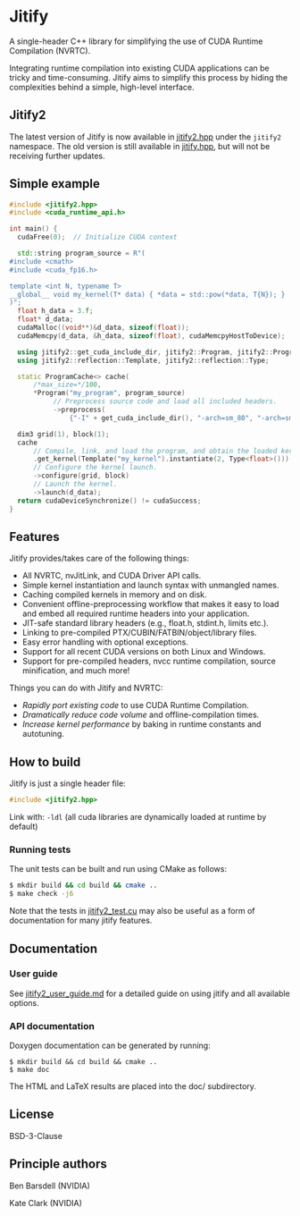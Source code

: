 
# Jitify

A single-header C++ library for simplifying the use of CUDA Runtime
Compilation (NVRTC).

Integrating runtime compilation into existing CUDA applications
can be tricky and time-consuming. Jitify aims to simplify this
process by hiding the complexities behind a simple, high-level
interface.

## Jitify2

The latest version of Jitify is now available in [jitify2.hpp](jitify2.hpp)
under the `jitify2` namespace.
The old version is still available in [jitify.hpp](jitify.hpp), but
will not be receiving further updates.

## Simple example

```c++
#include <jitify2.hpp>
#include <cuda_runtime_api.h>

int main() {
  cudaFree(0);  // Initialize CUDA context

  std::string program_source = R"(
#include <cmath>
#include <cuda_fp16.h>

template <int N, typename T>
__global__ void my_kernel(T* data) { *data = std::pow(*data, T{N}); }
)";
  float h_data = 3.f;
  float* d_data;
  cudaMalloc((void**)&d_data, sizeof(float));
  cudaMemcpy(d_data, &h_data, sizeof(float), cudaMemcpyHostToDevice);

  using jitify2::get_cuda_include_dir, jitify2::Program, jitify2::ProgramCache;
  using jitify2::reflection::Template, jitify2::reflection::Type;

  static ProgramCache<> cache(
      /*max_size=*/100,
      *Program("my_program", program_source)
           // Preprocess source code and load all included headers.
           ->preprocess(
               {"-I" + get_cuda_include_dir(), "-arch=sm_80", "-arch=sm_90"}));

  dim3 grid(1), block(1);
  cache
      // Compile, link, and load the program, and obtain the loaded kernel.
      .get_kernel(Template("my_kernel").instantiate(2, Type<float>()))
      // Configure the kernel launch.
      ->configure(grid, block)
      // Launch the kernel.
      ->launch(d_data);
  return cudaDeviceSynchronize() != cudaSuccess;
}
```

## Features

Jitify provides/takes care of the following things:

 * All NVRTC, nvJitLink, and CUDA Driver API calls.
 * Simple kernel instantiation and launch syntax with unmangled names.
 * Caching compiled kernels in memory and on disk.
 * Convenient offline-preprocessing workflow that makes it easy to
   load and embed all required runtime headers into your application.
 * JIT-safe standard library headers (e.g., float.h, stdint.h, limits etc.).
 * Linking to pre-compiled PTX/CUBIN/FATBIN/object/library files.
 * Easy error handling with optional exceptions.
 * Support for all recent CUDA versions on both Linux and Windows.
 * Support for pre-compiled headers, nvcc runtime compilation, source
   minification, and much more!

Things you can do with Jitify and NVRTC:

 * *Rapidly port existing code* to use CUDA Runtime Compilation.
 * *Dramatically reduce code volume* and offline-compilation times.
 * *Increase kernel performance* by baking in runtime constants and autotuning.

## How to build

Jitify is just a single header file:

```c++
#include <jitify2.hpp>
```

Link with: `-ldl` (all cuda libraries are dynamically loaded at runtime by default)

### Running tests

The unit tests can be built and run using CMake as follows:

```bash
$ mkdir build && cd build && cmake ..
$ make check -j6
```

Note that the tests in [jitify2_test.cu](jitify2_test.cu) may also be
useful as a form of documentation for many jitify features.

## Documentation

### User guide

See [jitify2_user_guide.md](jitify2_user_guide.md) for a detailed
guide on using jitify and all available options.

### API documentation

Doxygen documentation can be generated by running:

```shell
$ mkdir build && cd build && cmake ..
$ make doc
```

The HTML and LaTeX results are placed into the doc/ subdirectory.

## License

BSD-3-Clause

## Principle authors

Ben Barsdell (NVIDIA)

Kate Clark (NVIDIA)
